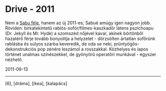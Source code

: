 # Drive - 2011

Nem a [Sabu féle](http://www.imdb.com/title/tt0297865/), hanem az új 2011-es; Sabué amúgy igen nagyon jobb. Röviden: birkatekintetű rablós-sofór/filmes-kaszkadőr látens pszichoapu (Dr. Jekyll és Mr. Hyde) a szomszéd nőjével kavar, akinek börtönből hazatérő férje tovább bonyolítja a helyzetet - dörzsölten ártatlan sofőrünk rablásba és súlyos szarba keveredik, de oda se neki, prüntyögős-dekonstrukciós pop zenére leszámol a rosszakkal. Közhelyes és lapos történet unalmas színészekkel, de gyönyörű operatőri munkával - egyszer nézhető.

2011-09-13 

----

[6], [dráma], [ikea], [kalapács]

